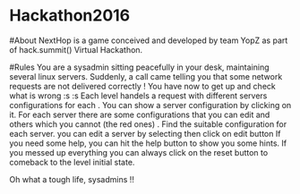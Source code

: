# Hackathon2016

#About
NextHop is a game conceived and developed by team YopZ as part of hack.summit() Virtual Hackathon.

#Rules
You are a sysadmin sitting peacefully in your desk, maintaining several linux servers. Suddenly, a call came telling you that some network requests are not delivered correctly ! You have now to get up and check what is wrong :s :s
Each level handels a request with different servers configurations for each .
You can show a server configuration by clicking on it.
For each server there are some configurations that you can edit and others which you cannot (the red ones) . Find the suitable configuration for each server. you can edit a server by selecting then click on edit button
If you need some help, you can hit the help button to show you some hints.
If you messed up everything you can always click on the reset button to comeback to the level initial state.

Oh what a tough life, sysadmins !!
